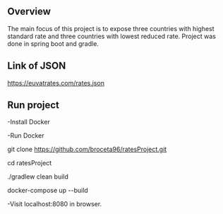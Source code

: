 ## Overview 
The main focus of this project is to expose three countries with highest standard rate and three countries with lowest reduced rate.
Project was done in spring boot and gradle.

## Link of JSON
https://euvatrates.com/rates.json

## Run project
-Install Docker

-Run Docker

git clone https://github.com/broceta96/ratesProject.git

cd ratesProject

./gradlew clean build

docker-compose up --build

-Visit localhost:8080 in browser.
